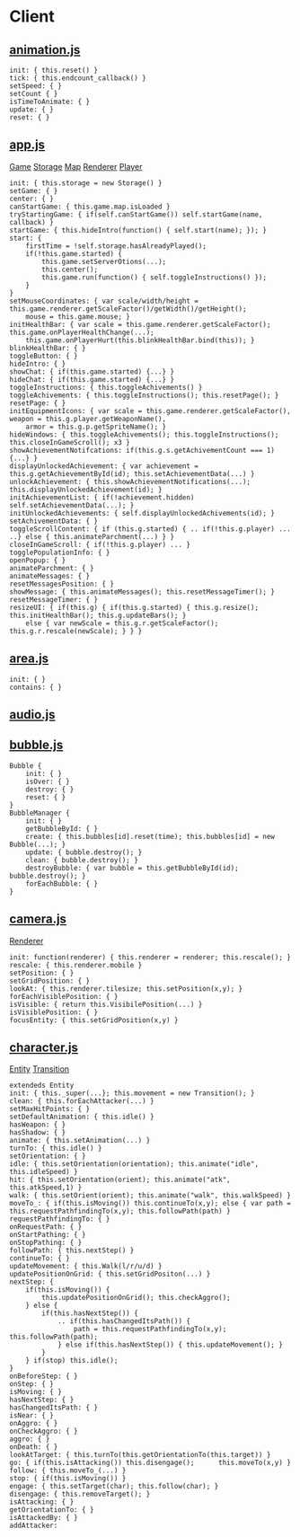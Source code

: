 Client
=====

[animation.js](https://github.com/browserquest/BrowserQuest/blob/master/client/js/animation.js)
------------

    init: { this.reset() }
    tick: { this.endcount_callback() }
    setSpeed: { }
    setCount { }
    isTimeToAnimate: { }
    update: { }
    reset: { }
    
[app.js](https://github.com/browserquest/BrowserQuest/blob/master/client/js/app.js)
------
[Game](https://github.com/Niftykins/quest/edit/master/README.md#gamejs)
[Storage](https://github.com/Niftykins/quest/edit/master/README.md#storagejs)
[Map](https://github.com/Niftykins/quest/edit/master/README.md#mapjs)
[Renderer](https://github.com/Niftykins/quest/edit/master/README.md#rendererjs)
[Player](https://github.com/Niftykins/quest/edit/master/README.md#playerjs)

    init: { this.storage = new Storage() }
    setGame: { }
    center: { }
    canStartGame: { this.game.map.isLoaded }
    tryStartingGame: { if(self.canStartGame()) self.startGame(name, callback) }
    startGame: { this.hideIntro(function() { self.start(name); }); }
    start: { 
        firstTime = !self.storage.hasAlreadyPlayed();
        if(!this.game.started) {
            this.game.setServerOtions(...);
            this.center();
            this.game.run(function() { self.toggleInstructions() });
        }
    }
    setMouseCoordinates: { var scale/width/height = this.game.renderer.getScaleFactor()/getWidth()/getHeight();
        mouse = this.game.mouse; }
    initHealthBar: { var scale = this.game.renderer.getScaleFactor(); this.game.onPlayerHealthChange(...);
        this.game.onPlayerHurt(this.blinkHealthBar.bind(this)); }
    blinkHealthBar: { }
    toggleButton: { }
    hideIntro: { }
    showChat: { if(this.game.started) {...} }
    hideChat: { if(this.game.started) {...} }
    toggleInstructions: { this.toggleAchivements() }
    toggleAchivements: { this.toggleInstructions(); this.resetPage(); }
    resetPage: { }
    initEquipmentIcons: { var scale = this.game.renderer.getScaleFactor(), weapon = this.g.player.getWeaponName(),
        armor = this.g.p.getSpriteName(); }
    hideWindows: { this.toggleAchivements(); this.toggleInstructions(); this.closeInGameScroll(); x3 }
    showAchievementNotifcations: if(this.g.s.getAchivementCount === 1) {...} }
    displayUnlockedAchievement: { var achievement = this.g.getAchievementById(id); this.setAchievementData(...) }
    unlockAchievement: { this.showAchievementNotifications(...); this.displayUnlockedAchievement(id); }
    initAchievementList: { if(!achievement.hidden) self.setAchievementData(...); }
    initUnlockedAchievements: { self.displayUnlockedAchivements(id); }
    setAchivementData: { }
    toggleScrollContent: { if (this.g.started) { .. if(!this.g.player) ... ..} else { this.animateParchment(...) } }
    closeInGameScroll: { if(!this.g.player) ... }
    togglePopulationInfo: { }
    openPopup: { }
    animateParchment: { }
    animateMessages: { }
    resetMessagesPosition: { }
    showMessage: { this.animateMessages(); this.resetMessageTimer(); }
    resetMessageTimer: { }
    resizeUI: { if(this.g) { if(this.g.started) { this.g.resize(); this.initHealthBar(); this.g.updateBars(); }
        else { var newScale = this.g.r.getScaleFactor(); this.g.r.rescale(newScale); } } }
    
[area.js](https://github.com/browserquest/BrowserQuest/blob/master/client/js/area.js)
-------

    init: { }
    contains: { }

[audio.js](https://github.com/browserquest/BrowserQuest/blob/master/client/js/audio.js)
--------

[bubble.js](https://github.com/browserquest/BrowserQuest/blob/master/client/js/bubble.js)
---------
    Bubble {
        init: { }
        isOver: { }
        destroy: { }
        reset: { }
    }
    BubbleManager {
        init: { }
        getBubbleById: { }
        create: { this.bubbles[id].reset(time); this.bubbles[id] = new Bubble(...); }
        update: { bubble.destroy(); }
        clean: { bubble.destroy(); }
        destroyBubble: { var bubble = this.getBubbleById(id); bubble.destroy(); }
        forEachBubble: { }
    }
    
[camera.js](https://github.com/browserquest/BrowserQuest/blob/master/client/js/camera.js)
--------
[Renderer](https://github.com/Niftykins/quest/edit/master/README.md#rendererjs)

    init: function(renderer) { this.renderer = renderer; this.rescale(); }
    rescale: { this.renderer.mobile }
    setPosition: { }
    setGridPosition: { }
    lookAt: { this.renderer.tilesize; this.setPosition(x,y); }
    forEachVisiblePosition: { }
    isVisible: { return this.VisibilePosition(...) }
    isVisiblePosition: { }
    focusEntity: { this.setGridPosition(x,y) }
    
[character.js](https://github.com/browserquest/BrowserQuest/blob/master/client/js/character.js)
------------
[Entity](https://github.com/Niftykins/quest/edit/master/README.md#entityjs)
[Transition](https://github.com/Niftykins/quest/edit/master/README.md#transitions)

    extendeds Entity
    init: { this._super(...}; this.movement = new Transition(); }
    clean: { this.forEachAttacker(...) }
    setMaxHitPoints: { }
    setDefaultAnimation: { this.idle() }
    hasWeapon: { }
    hasShadow: { }
    animate: { this.setAnimation(...) }
    turnTo: { this.idle() }
    setOrientation: { }
    idle: { this.setOrientation(orientation); this.animate("idle", this.idleSpeed) }
    hit: { this.setOrientation(orient); this.animate("atk", this.atkSpeed,1) }
    walk: { this.setOrient(orient); this.animate("walk", this.walkSpeed) }
    moveTo_: { if(this.isMoving()) this.continueTo(x,y); else { var path = this.requestPathfindingTo(x,y); this.followPath(path) }
    requestPathfindingTo: { }
    onRequestPath: { }
    onStartPathing: { }
    onStopPathing: { }
    followPath: { this.nextStep() }
    continueTo: { }
    updateMovement: { this.Walk(l/r/u/d) }
    updatePositionOnGrid: { this.setGridPositon(...) }
    nextStep: {
        if(this.isMoving()) {
            this.updatePositionOnGrid(); this.checkAggro();
        } else { 
            if(this.hasNextStep()) {
                .. if(this.hasChangedItsPath()) {
                    path = this.requestPathfindingTo(x,y); this.followPath(path);
                } else if(this.hasNextStep()) { this.updateMovement(); }
            }
        } if(stop) this.idle();
    }
    onBeforeStep: { }
    onStep: { }
    isMoving: { }
    hasNextStep: { }
    hasChangedItsPath: { }
    isNear: { }
    onAggro: { }
    onCheckAggro: { }
    aggro: { }
    onDeath: { }
    lookAtTarget: { this.turnTo(this.getOrientationTo(this.target)) }
    go: { if(this.isAttacking()) this.disengage();      this.moveTo(x,y) }
    follow: { this.moveTo_(...) }
    stop: { if(this.isMoving()) }
    engage: { this.setTarget(char); this.follow(char); }
    disengage: { this.removeTarget(); }
    isAttacking: { }
    getOrientationTo: { }
    isAttackedBy: { }
    addAttacker: 
    
    
    
    
    
    
    
    
    
    
    
    
